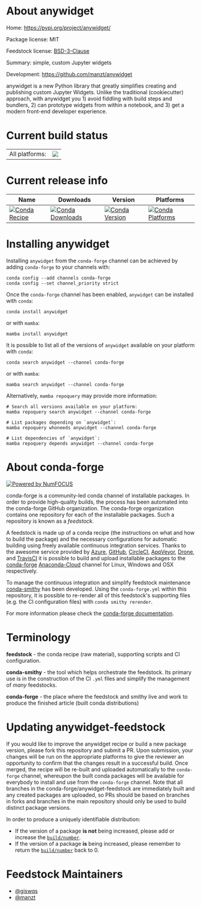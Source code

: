 About anywidget
===============

Home: https://pypi.org/project/anywidget/

Package license: MIT

Feedstock license: [BSD-3-Clause](https://github.com/conda-forge/anywidget-feedstock/blob/main/LICENSE.txt)

Summary: simple, custom Jupyter widgets

Development: https://github.com/manzt/anywidget

anywidget is a new Python library that greatly simplifies creating and publishing
custom Jupyter Widgets. Unlike the traditional (cookiecutter) approach, with
anywidget you 1) avoid fiddling with build steps and bundlers, 2) can prototype
widgets from within a notebook, and 3) get a modern front-end developer experience.


Current build status
====================


<table><tr><td>All platforms:</td>
    <td>
      <a href="https://dev.azure.com/conda-forge/feedstock-builds/_build/latest?definitionId=18500&branchName=main">
        <img src="https://dev.azure.com/conda-forge/feedstock-builds/_apis/build/status/anywidget-feedstock?branchName=main">
      </a>
    </td>
  </tr>
</table>

Current release info
====================

| Name | Downloads | Version | Platforms |
| --- | --- | --- | --- |
| [![Conda Recipe](https://img.shields.io/badge/recipe-anywidget-green.svg)](https://anaconda.org/conda-forge/anywidget) | [![Conda Downloads](https://img.shields.io/conda/dn/conda-forge/anywidget.svg)](https://anaconda.org/conda-forge/anywidget) | [![Conda Version](https://img.shields.io/conda/vn/conda-forge/anywidget.svg)](https://anaconda.org/conda-forge/anywidget) | [![Conda Platforms](https://img.shields.io/conda/pn/conda-forge/anywidget.svg)](https://anaconda.org/conda-forge/anywidget) |

Installing anywidget
====================

Installing `anywidget` from the `conda-forge` channel can be achieved by adding `conda-forge` to your channels with:

```
conda config --add channels conda-forge
conda config --set channel_priority strict
```

Once the `conda-forge` channel has been enabled, `anywidget` can be installed with `conda`:

```
conda install anywidget
```

or with `mamba`:

```
mamba install anywidget
```

It is possible to list all of the versions of `anywidget` available on your platform with `conda`:

```
conda search anywidget --channel conda-forge
```

or with `mamba`:

```
mamba search anywidget --channel conda-forge
```

Alternatively, `mamba repoquery` may provide more information:

```
# Search all versions available on your platform:
mamba repoquery search anywidget --channel conda-forge

# List packages depending on `anywidget`:
mamba repoquery whoneeds anywidget --channel conda-forge

# List dependencies of `anywidget`:
mamba repoquery depends anywidget --channel conda-forge
```


About conda-forge
=================

[![Powered by
NumFOCUS](https://img.shields.io/badge/powered%20by-NumFOCUS-orange.svg?style=flat&colorA=E1523D&colorB=007D8A)](https://numfocus.org)

conda-forge is a community-led conda channel of installable packages.
In order to provide high-quality builds, the process has been automated into the
conda-forge GitHub organization. The conda-forge organization contains one repository
for each of the installable packages. Such a repository is known as a *feedstock*.

A feedstock is made up of a conda recipe (the instructions on what and how to build
the package) and the necessary configurations for automatic building using freely
available continuous integration services. Thanks to the awesome service provided by
[Azure](https://azure.microsoft.com/en-us/services/devops/), [GitHub](https://github.com/),
[CircleCI](https://circleci.com/), [AppVeyor](https://www.appveyor.com/),
[Drone](https://cloud.drone.io/welcome), and [TravisCI](https://travis-ci.com/)
it is possible to build and upload installable packages to the
[conda-forge](https://anaconda.org/conda-forge) [Anaconda-Cloud](https://anaconda.org/)
channel for Linux, Windows and OSX respectively.

To manage the continuous integration and simplify feedstock maintenance
[conda-smithy](https://github.com/conda-forge/conda-smithy) has been developed.
Using the ``conda-forge.yml`` within this repository, it is possible to re-render all of
this feedstock's supporting files (e.g. the CI configuration files) with ``conda smithy rerender``.

For more information please check the [conda-forge documentation](https://conda-forge.org/docs/).

Terminology
===========

**feedstock** - the conda recipe (raw material), supporting scripts and CI configuration.

**conda-smithy** - the tool which helps orchestrate the feedstock.
                   Its primary use is in the construction of the CI ``.yml`` files
                   and simplify the management of *many* feedstocks.

**conda-forge** - the place where the feedstock and smithy live and work to
                  produce the finished article (built conda distributions)


Updating anywidget-feedstock
============================

If you would like to improve the anywidget recipe or build a new
package version, please fork this repository and submit a PR. Upon submission,
your changes will be run on the appropriate platforms to give the reviewer an
opportunity to confirm that the changes result in a successful build. Once
merged, the recipe will be re-built and uploaded automatically to the
`conda-forge` channel, whereupon the built conda packages will be available for
everybody to install and use from the `conda-forge` channel.
Note that all branches in the conda-forge/anywidget-feedstock are
immediately built and any created packages are uploaded, so PRs should be based
on branches in forks and branches in the main repository should only be used to
build distinct package versions.

In order to produce a uniquely identifiable distribution:
 * If the version of a package **is not** being increased, please add or increase
   the [``build/number``](https://docs.conda.io/projects/conda-build/en/latest/resources/define-metadata.html#build-number-and-string).
 * If the version of a package **is** being increased, please remember to return
   the [``build/number``](https://docs.conda.io/projects/conda-build/en/latest/resources/define-metadata.html#build-number-and-string)
   back to 0.

Feedstock Maintainers
=====================

* [@giswqs](https://github.com/giswqs/)
* [@manzt](https://github.com/manzt/)

